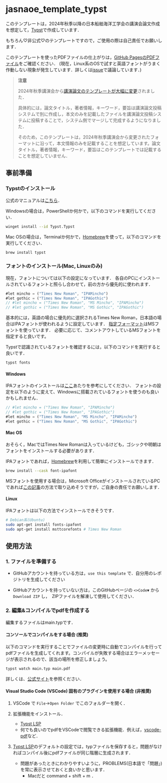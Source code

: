 # jasnaoe_template_typst

このテンプレートは，2024年秋季以降の日本船舶海洋工学会の講演会論文作成を想定して，[Typst](https://typst.app)で作成しています．

もちろん♡非公式♡のテンプレートですので，ご使用の際は自己責任でお願いします．

このテンプレートを使ったPDFファイルの仕上がりは，[GitHub PagesのPDFファイル](https://taiga4112.github.io/jasnaoe_template_typst/main.pdf)をご確認ください．
(現在，Linux系のOSで試すと英語フォントがうまく作動しない現象が発生しています．詳しくは[issue](https://github.com/taiga4112/jasnaoe_template_typst/issues/25)で議論しています．)

> **注意**
>
> 2024年秋季講演会から[講演論文のテンプレートが大幅に変更]("https://www.jasnaoe.or.jp/lecture/2024aut/thesis.html?id=yoryo")されました．
>
> 具体的には，論文タイトル，著者情報，キーワード，要旨は講演論文投稿システムで別に作成し，本文のみを記載したファイルを講演論文投稿システムに投稿することで，システム側でマージして完成するようになりました．
>
> そのため，このテンプレートは，2024年秋季講演会から変更されたフォーマットに沿って，本文情報のみを記載することを想定しています。論文タイトル，著者情報，キーワード，要旨はこのテンプレートでは記載することを想定していません．

## 事前準備

### Typstのインストール

公式のマニュアルは[こちら](https://github.com/typst/typst?tab=readme-ov-file#installation)．

Windowsの場合は，PowerShellか何かで，以下のコマンドを実行してください．

```bash
winget install --id Typst.Typst
```

Mac OSの場合は，Terminalか何かで，[Homebrew](https://formulae.brew.sh/)を使って，以下のコマンドを実行してください．

```bash
brew install typst
```

### フォントのインストール(Mac, Linuxのみ)

現在，フォントについては以下の設定になっています．
各自のPCにインストールされているフォントと照らし合わせて，前の方から優先的に使われます．

```ts
#let mincho = ("Times New Roman", "IPAMincho")
#let gothic = ("Times New Roman", "IPAGothic")
// #let mincho = ("Times New Roman", "MS Mincho", "IPAMincho")
// #let gothic = ("Times New Roman", "MS Gothic", "IPAGothic")
```

基本的には，英語の場合に優先的に選択されるTimes New Roman，日本語の場合はIPAフォントが使われるように設定しています．
[指定フォーマット](https://www.jasnaoe.or.jp/lecture/2024aut/thesis.html?id=yoryo)はMSフォントを使っています．
必要に応じて、コメントアウトしているMSフォントを指定すると良いです。

Typstで認識されているフォントを確認するには，以下のコマンドを実行すると良いです．

```bash
typst fonts
```

#### Windows

IPAフォントのインストールは[ここ](https://www.kisnet.or.jp/~kanou/index.php?windows/windows%E5%85%B1%E9%80%9A/IPAFont%E3%81%AE%E3%82%A4%E3%83%B3%E3%82%B9%E3%83%88%E3%83%BC%E3%83%AB)あたりを参考にしてください．
フォントの設定を以下のように変えて、Windowsに搭載されているフォントを使うのも良いかもしれません．

```ts
// #let mincho = ("Times New Roman", "IPAMincho")
// #let gothic = ("Times New Roman", "IPAGothic")
#let mincho = ("Times New Roman", "MS Mincho", "IPAMincho")
#let gothic = ("Times New Roman", "MS Gothic", "IPAGothic")
```

#### Mac OS

おそらく，MacではTimes New Romanは入っているけども，ゴシックや明朝はフォントをインストールする必要があります．

IPAフォントであれば，[Homebrew](https://formulae.brew.sh/)を利用して簡単にインストールできます．

```bash
brew install --cask font-ipafont
```

MSフォントを使用する場合は，Microsoft OfficeがインストールされているPCであれば[この記事](https://note.com/tomorrow311/n/ne835a8c525a9)の方法で取り込めそうですが，ご自身の責任でお願いします．

#### Linux

IPAフォントは以下の方法でインストールできそうです．

```bash
# Debian系(Ubuntu)
sudo apt-get install fonts-ipafont
sudo apt-get install msttcorefonts # Times New Roman
```

## 使用方法

### 1. ファイルを準備する

- GitHubアカウントを持っている方は，`use this template` で．自分用のレポジトリを生成してください

- GitHubアカウントを持っていない方は，このGitHubページの `<>Code▼` から `Download ZIP` し，　ZIPファイルを解凍して使用してください．

### 2. 編集&コンパイルでpdfを作成する

編集するファイルはmain.typです．

#### コンソールでコンパイルをする場合 (推奨)

以下のコマンドを実行することでファイルの変更時に自動でコンパイルを行ってpdfファイルを生成してくれます。コンパイルが失敗する場合はエラーメッセージが表示されるので、該当の場所を修正しましょう。

```sh
typst watch main.typ main.pdf
```

詳しくは、[公式サイト](https://github.com/typst/typst?tab=readme-ov-file#usage)を参照ください．

#### Visual Studio Code (VSCode) 固有のプラグインを使用する場合 (非推奨)

1. VSCode で `File`→`Open Folder` でこのフォルダーを開く．

2. 拡張機能をインストール．  
    - [Typst LSP](https://marketplace.visualstudio.com/items?itemName=nvarner.typst-lsp)
    - 何でも良いのでpdfをVSCodeで閲覧できる拡張機能．例えば，[vscode-pdf](https://marketplace.visualstudio.com/items?itemName=tomoki1207.pdf)など．

3. [Typst LSP](https://marketplace.visualstudio.com/items?itemName=nvarner.typst-lsp)のデフォルトの設定では，typファイルを保存すると，問題がなければコンパイル後にpdfファイルが同じ階層に生成されます．
    - 問題があったときにわかりやすいように，PROBLEMS(日本語で「問題」)を常に表示させておくと良いかと思います．
        - Macだと command + shift + m ．

